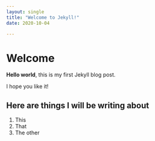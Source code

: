 ```yaml
---
layout: single
title: "Welcome to Jekyll!"
date: 2020-10-04

---
```


# Welcome

**Hello world**, this is my first Jekyll blog post.

I hope you like it!

## Here are things I will be writing about
1. This
2. That
3. The other